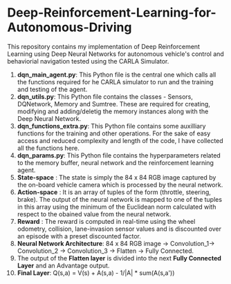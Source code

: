 # Deep-Reinforcement-Learning-for-Autonomous-Driving
This repository contains my implementation of Deep Reinforcement Learning using Deep Neural Networks for autonomous vehicle's control and behaviorial navigation tested using the CARLA Simulator. </br>
1. **dqn_main_agent.py**: This Python file is the central one which calls all the functions required for he CARLA simulator to run and the training and testing of the agent.  
2. **dqn_utils.py**: This Python file contains the classes - Sensors, DQNetwork, Memory and Sumtree. These are required for creating, modifying and adding/deletig the memory instances along with the Deep Neural Network.
3. **dqn_functions_extra.py**: This Python file contains some auxilliary functions for the training and other operations. For the sake of easy access and reduced complexity and length of the code, I have collected all the functions here.
4. **dqn_params.py**: This Python file contains the hyperparameters related to the memory buffer, neural network and the reinforcement learning agent.
5. __State-space__ : The state is simply the 84 x 84 RGB image captured by the on-board vehicle camera which is processed by the neural network.
6. __Action-space__ : It is an array of tuples of the form (throttle, steering, brake). The output of the neural network is mapped to one of the tuples in this array using the minimum of the Euclidean norm calculated with respect to the obained value from the neural network.
7. __Reward__ : The reward is computed in real-time using the wheel odometry, collision, lane-invasion sensor values and is discounted over an episode with a preset discounted factor.
8. __Neural Network Architecture__: 84 x 84 RGB image -> Convolution_1-> Convolution_2 -> Convolution_3 -> Flatten -> Fully Connected.
9. The output of the __Flatten layer__ is divided into the next __Fully Connected Layer__ and an Advantage output.
10. __Final Layer__: Q(s,a) = V(s) + A(s,a) - 1/|A| * sum(A(s,a'))
